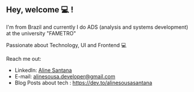 ## Hey, welcome 💻 !  

I'm from Brazil and currently I do ADS (analysis and systems development) at the university "FAMETRO"
<p>Passionate about Technology, UI and Frontend 💻</p>


Reach me out:
* LinkedIn: [Aline Santana](https://www.linkedin.com/in/aline-sousa-santana-131535256/)
* E-mail: alinesousa.developer@gmail.com
* Blog Posts about tech : https://dev.to/alinesousasantana
